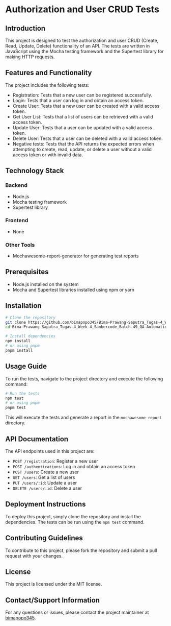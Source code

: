 # Authorization and User CRUD Tests
## Introduction
This project is designed to test the authorization and user CRUD (Create, Read, Update, Delete) functionality of an API. The tests are written in JavaScript using the Mocha testing framework and the Supertest library for making HTTP requests.

## Features and Functionality
The project includes the following tests:
* Registration: Tests that a new user can be registered successfully.
* Login: Tests that a user can log in and obtain an access token.
* Create User: Tests that a new user can be created with a valid access token.
* Get User List: Tests that a list of users can be retrieved with a valid access token.
* Update User: Tests that a user can be updated with a valid access token.
* Delete User: Tests that a user can be deleted with a valid access token.
* Negative tests: Tests that the API returns the expected errors when attempting to create, read, update, or delete a user without a valid access token or with invalid data.

## Technology Stack
### Backend
* Node.js
* Mocha testing framework
* Supertest library

### Frontend
* None

### Other Tools
* Mochawesome-report-generator for generating test reports

## Prerequisites
* Node.js installed on the system
* Mocha and Supertest libraries installed using npm or yarn

## Installation
```bash
# Clone the repository
git clone https://github.com/bimapopo345/Bima-Prawang-Saputra_Tugas-4_Week-4_Sanbercode_Batch-49_QA-Automation-Intermediate-Karyawan.git
cd Bima-Prawang-Saputra_Tugas-4_Week-4_Sanbercode_Batch-49_QA-Automation-Intermediate-Karyawan

# Install dependencies
npm install
# or using pnpm
pnpm install
```

## Usage Guide
To run the tests, navigate to the project directory and execute the following command:
```bash
# Run the tests
npm test
# or using pnpm
pnpm test
```
This will execute the tests and generate a report in the `mochawesome-report` directory.

## API Documentation
The API endpoints used in this project are:
* `POST /registration`: Register a new user
* `POST /authentications`: Log in and obtain an access token
* `POST /users`: Create a new user
* `GET /users`: Get a list of users
* `PUT /users/:id`: Update a user
* `DELETE /users/:id`: Delete a user

## Deployment Instructions
To deploy this project, simply clone the repository and install the dependencies. The tests can be run using the `npm test` command.

## Contributing Guidelines
To contribute to this project, please fork the repository and submit a pull request with your changes.

## License
This project is licensed under the MIT license.

## Contact/Support Information
For any questions or issues, please contact the project maintainer at [bimapopo345](https://github.com/bimapopo345).
